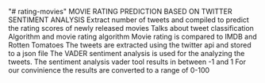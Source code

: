 "# rating-movies" 
MOVIE RATING PREDICTION BASED ON TWITTER SENTIMENT ANALYSIS 
Extract number of tweets and compiled to predict the rating scores of newly released movies
Talks about tweet classification Algorithm and movie rating algorithm
Movie rating is compared to IMDB and Rotten Tomatoes
The tweets are extracted using the twitter api and stored to a json file
The VADER sentiment analysis is used for the analyzing the tweets.
The sentiment analysis vader tool results in between -1 and 1
For our convinience the results are converted to a range of 0-100
